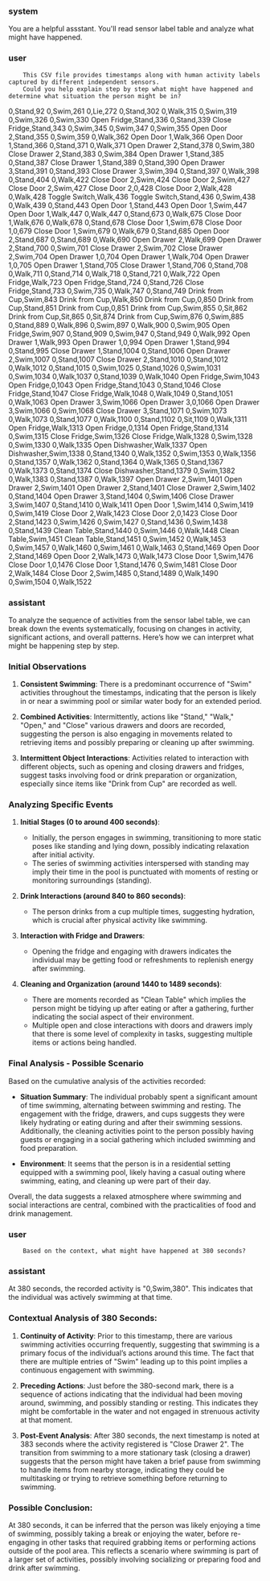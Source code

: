 ### system
You are a helpful assstant. You'll read sensor label table and analyze what might have happened.
### user

        This CSV file provides timestamps along with human activity labels captured by different independent sensors.
        Could you help explain step by step what might have happened and determine what situation the person might be in?
    
0,Stand,92
0,Swim,261
0,Lie,272
0,Stand,302
0,Walk,315
0,Swim,319
0,Swim,326
0,Swim,330
Open Fridge,Stand,336
0,Stand,339
Close Fridge,Stand,343
0,Swim,345
0,Swim,347
0,Swim,355
Open Door 2,Stand,355
0,Swim,359
0,Walk,362
Open Door 1,Walk,366
Open Door 1,Stand,366
0,Stand,371
0,Walk,371
Open Drawer 2,Stand,378
0,Swim,380
Close Drawer 2,Stand,383
0,Swim,384
Open Drawer 1,Stand,385
0,Stand,387
Close Drawer 1,Stand,389
0,Stand,390
Open Drawer 3,Stand,391
0,Stand,393
Close Drawer 3,Swim,394
0,Stand,397
0,Walk,398
0,Stand,404
0,Walk,422
Close Door 2,Swim,424
Close Door 2,Swim,427
Close Door 2,Swim,427
Close Door 2,0,428
Close Door 2,Walk,428
0,Walk,428
Toggle Switch,Walk,436
Toggle Switch,Stand,436
0,Swim,438
0,Walk,439
0,Stand,443
Open Door 1,Stand,443
Open Door 1,Swim,447
Open Door 1,Walk,447
0,Walk,447
0,Stand,673
0,Walk,675
Close Door 1,Walk,676
0,Walk,678
0,Stand,678
Close Door 1,Swim,678
Close Door 1,0,679
Close Door 1,Swim,679
0,Walk,679
0,Stand,685
Open Door 2,Stand,687
0,Stand,689
0,Walk,690
Open Drawer 2,Walk,699
Open Drawer 2,Stand,700
0,Swim,701
Close Drawer 2,Swim,702
Close Drawer 2,Swim,704
Open Drawer 1,0,704
Open Drawer 1,Walk,704
Open Drawer 1,0,705
Open Drawer 1,Stand,705
Close Drawer 1,Stand,706
0,Stand,708
0,Walk,711
0,Stand,714
0,Walk,718
0,Stand,721
0,Walk,722
Open Fridge,Walk,723
Open Fridge,Stand,724
0,Stand,726
Close Fridge,Stand,733
0,Swim,735
0,Walk,747
0,Stand,749
Drink from Cup,Swim,843
Drink from Cup,Walk,850
Drink from Cup,0,850
Drink from Cup,Stand,851
Drink from Cup,0,851
Drink from Cup,Swim,855
0,Sit,862
Drink from Cup,Sit,865
0,Sit,874
Drink from Cup,Swim,876
0,Swim,885
0,Stand,889
0,Walk,896
0,Swim,897
0,Walk,900
0,Swim,905
Open Fridge,Swim,907
0,Stand,909
0,Swim,947
0,Stand,949
0,Walk,992
Open Drawer 1,Walk,993
Open Drawer 1,0,994
Open Drawer 1,Stand,994
0,Stand,995
Close Drawer 1,Stand,1004
0,Stand,1006
Open Drawer 2,Swim,1007
0,Stand,1007
Close Drawer 2,Stand,1010
0,Stand,1012
0,Walk,1012
0,Stand,1015
0,Swim,1025
0,Stand,1026
0,Swim,1031
0,Swim,1034
0,Walk,1037
0,Stand,1039
0,Walk,1040
Open Fridge,Swim,1043
Open Fridge,0,1043
Open Fridge,Stand,1043
0,Stand,1046
Close Fridge,Stand,1047
Close Fridge,Walk,1048
0,Walk,1049
0,Stand,1051
0,Walk,1063
Open Drawer 3,Swim,1066
Open Drawer 3,0,1066
Open Drawer 3,Swim,1066
0,Swim,1068
Close Drawer 3,Stand,1071
0,Swim,1073
0,Walk,1073
0,Stand,1077
0,Walk,1100
0,Stand,1102
0,Sit,1109
0,Walk,1311
Open Fridge,Walk,1313
Open Fridge,0,1314
Open Fridge,Stand,1314
0,Swim,1315
Close Fridge,Swim,1326
Close Fridge,Walk,1328
0,Swim,1328
0,Swim,1330
0,Walk,1335
Open Dishwasher,Walk,1337
Open Dishwasher,Swim,1338
0,Stand,1340
0,Walk,1352
0,Swim,1353
0,Walk,1356
0,Stand,1357
0,Walk,1362
0,Stand,1364
0,Walk,1365
0,Stand,1367
0,Walk,1373
0,Stand,1374
Close Dishwasher,Stand,1379
0,Swim,1382
0,Walk,1383
0,Stand,1387
0,Walk,1397
Open Drawer 2,Swim,1401
Open Drawer 2,Swim,1401
Open Drawer 2,Stand,1401
Close Drawer 2,Swim,1402
0,Stand,1404
Open Drawer 3,Stand,1404
0,Swim,1406
Close Drawer 3,Swim,1407
0,Stand,1410
0,Walk,1411
Open Door 1,Swim,1414
0,Swim,1419
0,Swim,1419
Close Door 2,Walk,1423
Close Door 2,0,1423
Close Door 2,Stand,1423
0,Swim,1426
0,Swim,1427
0,Stand,1436
0,Swim,1438
0,Stand,1439
Clean Table,Stand,1440
0,Swim,1446
0,Walk,1448
Clean Table,Swim,1451
Clean Table,Stand,1451
0,Swim,1452
0,Walk,1453
0,Swim,1457
0,Walk,1460
0,Swim,1461
0,Walk,1463
0,Stand,1469
Open Door 2,Stand,1469
Open Door 2,Walk,1473
0,Walk,1473
Close Door 1,Swim,1476
Close Door 1,0,1476
Close Door 1,Stand,1476
0,Swim,1481
Close Door 2,Walk,1484
Close Door 2,Swim,1485
0,Stand,1489
0,Walk,1490
0,Swim,1504
0,Walk,1522

### assistant
To analyze the sequence of activities from the sensor label table, we can break down the events systematically, focusing on changes in activity, significant actions, and overall patterns. Here’s how we can interpret what might be happening step by step.

### Initial Observations

1. **Consistent Swimming**: There is a predominant occurrence of "Swim" activities throughout the timestamps, indicating that the person is likely in or near a swimming pool or similar water body for an extended period.
  
2. **Combined Activities**: Intermittently, actions like "Stand," "Walk," "Open," and "Close" various drawers and doors are recorded, suggesting the person is also engaging in movements related to retrieving items and possibly preparing or cleaning up after swimming.

3. **Intermittent Object Interactions**: Activities related to interaction with different objects, such as opening and closing drawers and fridges, suggest tasks involving food or drink preparation or organization, especially since items like "Drink from Cup" are recorded as well.

### Analyzing Specific Events

1. **Initial Stages (0 to around 400 seconds)**: 
   - Initially, the person engages in swimming, transitioning to more static poses like standing and lying down, possibly indicating relaxation after initial activity.
   - The series of swimming activities interspersed with standing may imply their time in the pool is punctuated with moments of resting or monitoring surroundings (standing).

2. **Drink Interactions (around 840 to 860 seconds)**:
   - The person drinks from a cup multiple times, suggesting hydration, which is crucial after physical activity like swimming.

3. **Interaction with Fridge and Drawers**:
   - Opening the fridge and engaging with drawers indicates the individual may be getting food or refreshments to replenish energy after swimming.

4. **Cleaning and Organization (around 1440 to 1489 seconds)**:
   - There are moments recorded as "Clean Table" which implies the person might be tidying up after eating or after a gathering, further indicating the social aspect of their environment.
   - Multiple open and close interactions with doors and drawers imply that there is some level of complexity in tasks, suggesting multiple items or actions being handled.

### Final Analysis - Possible Scenario

Based on the cumulative analysis of the activities recorded:

- **Situation Summary**: The individual probably spent a significant amount of time swimming, alternating between swimming and resting. The engagement with the fridge, drawers, and cups suggests they were likely hydrating or eating during and after their swimming sessions. Additionally, the cleaning activities point to the person possibly having guests or engaging in a social gathering which included swimming and food preparation.
  
- **Environment**: It seems that the person is in a residential setting equipped with a swimming pool, likely having a casual outing where swimming, eating, and cleaning up were part of their day.

Overall, the data suggests a relaxed atmosphere where swimming and social interactions are central, combined with the practicalities of food and drink management.
### user

        Based on the context, what might have happened at 380 seconds?
    
### assistant
At 380 seconds, the recorded activity is "0,Swim,380". This indicates that the individual was actively swimming at that time. 

### Contextual Analysis of 380 Seconds:

1. **Continuity of Activity**: Prior to this timestamp, there are various swimming activities occurring frequently, suggesting that swimming is a primary focus of the individual’s actions around this time. The fact that there are multiple entries of "Swim" leading up to this point implies a continuous engagement with swimming.

2. **Preceding Actions**: Just before the 380-second mark, there is a sequence of actions indicating that the individual had been moving around, swimming, and possibly standing or resting. This indicates they might be comfortable in the water and not engaged in strenuous activity at that moment.

3. **Post-Event Analysis**: After 380 seconds, the next timestamp is noted at 383 seconds where the activity registered is "Close Drawer 2". The transition from swimming to a more stationary task (closing a drawer) suggests that the person might have taken a brief pause from swimming to handle items from nearby storage, indicating they could be multitasking or trying to retrieve something before returning to swimming.

### Possible Conclusion:
At 380 seconds, it can be inferred that the person was likely enjoying a time of swimming, possibly taking a break or enjoying the water, before re-engaging in other tasks that required grabbing items or performing actions outside of the pool area. This reflects a scenario where swimming is part of a larger set of activities, possibly involving socializing or preparing food and drink after swimming.

